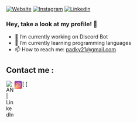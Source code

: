 [![Website](https://img.shields.io/badge/-Website-%2312031a?style=for-the-badge&logo=Chrome&logoColor=white&link=https://github.com/padky21)](https://github.com/padky21)
[![Instagram](https://img.shields.io/badge/-Instagram-%23f3885a?&style=for-the-badge&logo=instagram&logoColor=white)](https://www.instagram.com/vaaasco_2/)
[![Linkedin](https://img.shields.io/badge/LinkedIn-%230077B5.svg?&style=for-the-badge&logo=linkedin&logoColor=white)](https://www.linkedin.com/in/vasco-teixeira-2320031b7/)

### Hey, take a look at my profile! 👋

- 🔭 I’m currently working on Discord Bot
- 🌱 I’m currently learning programming languages
- 📫 How to reach me: padky21@gmail.com

## Contact me :

[<img align="left" alt="AN | LinkedIn" width="22px" src="https://raw.githubusercontent.com/peterthehan/peterthehan/master/assets/linkedin.svg"/>
[<img align="left" alt="AN | Instagram" width="22px" src="https://raw.githubusercontent.com/AderitoNeto/AderitoNeto/master/img/ig.png"/>
<br />
